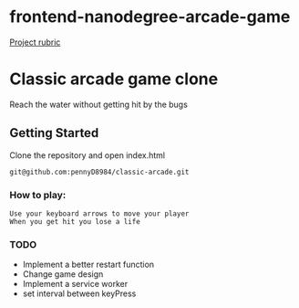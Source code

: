 frontend-nanodegree-arcade-game
===============================

[Project rubric](https://review.udacity.com/#!/projects/2696458597/rubric)  

# Classic arcade game clone  

Reach the water without getting hit by the bugs  

## Getting Started  

Clone the repository and open index.html  

```
git@github.com:pennyD8984/classic-arcade.git  
```

### How to play:  
	Use your keyboard arrows to move your player  
	When you get hit you lose a life  


### TODO
- Implement a better restart function  
- Change game design  
- Implement a service worker  
- set interval between keyPress 